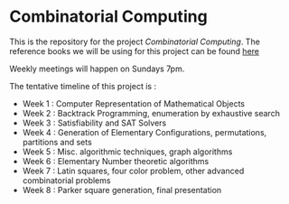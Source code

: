 # Combinatorial Computing

This is the repository for the project *Combinatorial Computing*. The reference books we will be using for this project can be found [here](Reference_books)

Weekly meetings will happen on Sundays 7pm.

The tentative timeline of this project is : 
* Week 1 : Computer Representation of Mathematical Objects
* Week 2 : Backtrack Programming, enumeration by exhaustive search
* Week 3 : Satisfiability and SAT Solvers
* Week 4 : Generation of Elementary Configurations, permutations, partitions and sets
* Week 5 : Misc. algorithmic techniques, graph algorithms
* Week 6 : Elementary Number theoretic algorithms
* Week 7 : Latin squares, four color problem, other advanced combinatorial problems
* Week 8 : Parker square generation, final presentation

